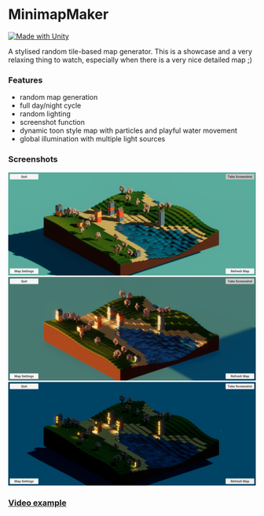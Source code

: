 # MinimapMaker


[![Made with Unity](https://img.shields.io/badge/Made%20with-Unity-57b9d3.svg?style=flat&logo=unity)](https://unity3d.com)


A stylised random tile-based map generator.
This is a showcase and a very relaxing thing to watch, especially when there is a very nice detailed map ;)

### Features
- random map generation
- full day/night cycle
- random lighting
- screenshot function
- dynamic toon style map with particles and playful water movement
- global illumination with multiple light sources 

### Screenshots

![screenshot1](./samples/screenshot1.png)
![screenshot2](./samples/screenshot0.png)
![screenshot3](<./samples/Screenshot (7).png>)

### [Video example](https://drive.google.com/file/d/1-0o2fnwyJjFIt6ETucr3c4LSsraB96Fy/view?usp=share_link)
